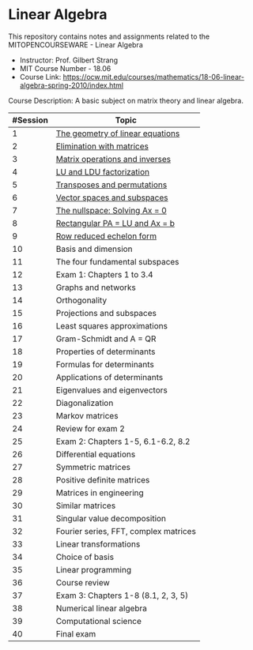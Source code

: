 # Linear Algebra
This repository contains notes and assignments related to the MITOPENCOURSEWARE - Linear Algebra 

- Instructor: Prof. Gilbert Strang
- MIT Course Number - 18.06
- Course Link: https://ocw.mit.edu/courses/mathematics/18-06-linear-algebra-spring-2010/index.html

<p>
Course Description: A basic subject on matrix theory and linear algebra.

</p>

|#Session|Topic|
|---|----------------------------------|
|	1	|	[The geometry of linear equations](https://github.com/raoanonymous/LinearAlgebra/blob/master/The%20geometry%20of%20linear%20equations.pdf)	|
|	2	|	[Elimination with matrices](https://github.com/raoanonymous/LinearAlgebra/blob/master/Elimination%20with%20matrices.pdf)	|
|	3	|	[Matrix operations and inverses](https://github.com/raoanonymous/LinearAlgebra/blob/master/Matrix%20operations%20and%20inverses.pdf)	|
|	4	|	[LU and LDU factorization](https://github.com/raoanonymous/LinearAlgebra/blob/master/A%20%3D%20LU.pdf)	|
|	5	|	[Transposes and permutations](https://github.com/raoanonymous/LinearAlgebra/blob/master/Permutations%20and%20Transposes.pdf)|
|	6	|	[Vector spaces and subspaces](https://github.com/raoanonymous/LinearAlgebra/blob/master/Elimination%20with%20matrices.pdf)|
|	7	|	[The nullspace: Solving Ax = 0](https://github.com/raoanonymous/LinearAlgebra/blob/master/Column%20Space%20and%20Null%20Space.pdf)	|
|	8	|	[Rectangular PA = LU and Ax = b](https://github.com/raoanonymous/LinearAlgebra/blob/master/Solving%20Ax%20%3D%200%20pivot%20variables%2C%20special%20solutions.pdf)	|
|	9	|	[Row reduced echelon form](https://github.com/raoanonymous/LinearAlgebra/blob/master/Complete%20Solution%20of%20AX%3Db.pdf)|
|	10	|	Basis and dimension	|
|	11	|	The four fundamental subspaces	|
|	12	|	Exam 1: Chapters 1 to 3.4	|
|	13	|	Graphs and networks	|
|	14	|	Orthogonality	|
|	15	|	Projections and subspaces	|
|	16	|	Least squares approximations	|
|	17	|	Gram-Schmidt and A = QR	|
|	18	|	Properties of determinants	|
|	19	|	Formulas for determinants	|
|	20	|	Applications of determinants	|
|	21	|	Eigenvalues and eigenvectors	|
|	22	|	Diagonalization	|
|	23	|	Markov matrices	|
|	24	|	Review for exam 2	|
|	25	|	Exam 2: Chapters 1-5, 6.1-6.2, 8.2	|
|	26	|	Differential equations	|
|	27	|	Symmetric matrices	|
|	28	|	Positive definite matrices	|
|	29	|	Matrices in engineering	|
|	30	|	Similar matrices	|
|	31	|	Singular value decomposition	|
|	32	|	Fourier series, FFT, complex matrices	|
|	33	|	Linear transformations	|
|	34	|	Choice of basis	|
|	35	|	Linear programming	|
|	36	|	Course review	|
|	37	|	Exam 3: Chapters 1-8 (8.1, 2, 3, 5)	|
|	38	|	Numerical linear algebra	|
|	39	|	Computational science	|
|	40	|	Final exam	|
